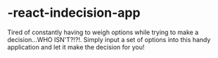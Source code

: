 # -react-indecision-app

Tired of constantly having to weigh options while trying to make a decision...WHO ISN'T?!?!.  Simply input a set of options into this handy application and let it make the decision for you! 
